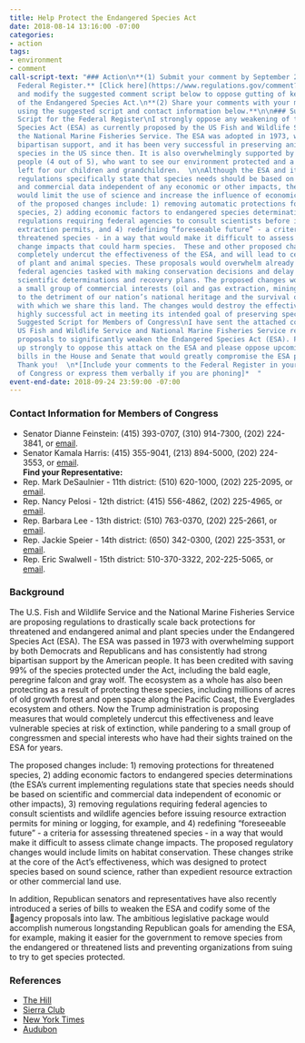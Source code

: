 ```yaml
---
title: Help Protect the Endangered Species Act
date: 2018-08-14 13:16:00 -07:00
categories:
- action
tags:
- environment
- comment
call-script-text: "### Action\n**(1) Submit your comment by September 24th to the
  Federal Register.** [Click here](https://www.regulations.gov/comment?D=FWS-HQ-ES-2018-0006-0001)
  and modify the suggested comment script below to oppose gutting of key provisions
  of the Endangered Species Act.\n**(2) Share your comments with your members of congress
  using the suggested script and contact information below.**\n\n### Suggested Comment
  Script for the Federal Register\nI strongly oppose any weakening of the Endangered
  Species Act (ESA) as currently proposed by the US Fish and Wildlife Service and
  the National Marine Fisheries Service. The ESA was adopted in 1973, with overwhelming
  bipartisan support, and it has been very successful in preserving animal and plant
  species in the US since then. It is also overwhelmingly supported by the American
  people (4 out of 5), who want to see our environment protected and a natural heritage
  left for our children and grandchildren.  \n\nAlthough the ESA and its implementing
  regulations specifically state that species needs should be based on the best scientific
  and commercial data independent of any economic or other impacts, the proposed changes
  would limit the use of science and increase the influence of economic factors. Some
  of the proposed changes include: 1) removing automatic protections for threatened
  species, 2) adding economic factors to endangered species determinations, 3) removing
  regulations requiring federal agencies to consult scientists before issuing resource
  extraction permits, and 4) redefining “foreseeable future” - a criteria for assessing
  threatened species - in a way that would make it difficult to assess the real climate
  change impacts that could harm species.  These and other proposed changes would
  completely undercut the effectiveness of the ESA, and will lead to certain extinction
  of plant and animal species. These proposals would overwhelm already underfunded
  federal agencies tasked with making conservation decisions and delay or negate sound
  scientific determinations and recovery plans. The proposed changes would benefit
  a small group of commercial interests (oil and gas extraction, mining, ranching)
  to the detriment of our nation’s national heritage and the survival of the species
  with which we share this land. The changes would destroy the effectiveness of this
  highly successful act in meeting its intended goal of preserving species.  \n\n\n###
  Suggested Script for Members of Congress\nI have sent the attached comments to the
  US Fish and Wildlife Service and National Marine Fisheries Service regarding their
  proposals to significantly weaken the Endangered Species Act (ESA). Please speak
  up strongly to oppose this attack on the ESA and please oppose upcoming proposed
  bills in the House and Senate that would greatly compromise the ESA protections.
  Thank you!  \n*[Include your comments to the Federal Register in your email to Members
  of Congress or express them verbally if you are phoning]*  "
event-end-date: 2018-09-24 23:59:00 -07:00
---
```


### Contact Information for Members of Congress
  * Senator Dianne Feinstein: (415) 393-0707, (310) 914-7300, (202) 224-3841, or [email](https://www.feinstein.senate.gov/public/index.cfm/e-mail-me).  
  * Senator Kamala Harris: (415) 355-9041, (213) 894-5000, (202) 224-3553, or [email](https://www.harris.senate.gov/contact/email).  
**Find your Representative:**
  * Rep. Mark DeSaulnier - 11th district:  (510) 620-1000, (202) 225-2095, or [email](https://desaulnier.house.gov/contact/email).  
  * Rep. Nancy Pelosi - 12th district:  (415) 556-4862, (202) 225-4965, or [email](https://pelosi.house.gov/contact-me/email-me).  
  * Rep. Barbara Lee - 13th district:  (510) 763-0370, (202) 225-2661, or [email](https://lee.house.gov/contact/email-me).  
  * Rep. Jackie Speier - 14th district: (650) 342-0300, (202) 225-3531, or [email](https://speier.house.gov/contact/email).  
  * Rep. Eric Swalwell - 15th district: 510-370-3322, 202-225-5065, or [email](https://swalwell.house.gov/contact).  

### Background
The U.S. Fish and Wildlife Service and the National Marine Fisheries Service are proposing regulations to drastically scale back protections for threatened and endangered animal and plant species under the Endangered Species Act (ESA). The ESA was passed in 1973 with overwhelming support by both Democrats and Republicans and has consistently had strong bipartisan support by the American people. It has been credited with saving 99% of the species protected under the Act, including the bald eagle, peregrine falcon and gray wolf.  The ecosystem as a whole has also been protecting as a result of protecting these species, including millions of acres of old growth forest and open space along the Pacific Coast, the Everglades ecosystem and others.  Now the Trump administration is proposing measures that would completely undercut this effectiveness and leave vulnerable species at risk of extinction, while pandering to a small group of congressmen and special interests who have had their sights trained on the ESA for years.  

The proposed changes include: 1) removing protections for threatened species, 2) adding economic factors to endangered species determinations (the ESA’s current implementing regulations state that species needs should be based on scientific and commercial data independent of economic or other impacts), 3) removing regulations requiring federal agencies to consult scientists and wildlife agencies before issuing resource extraction permits for mining or logging, for example, and 4) redefining “foreseeable future” - a criteria for assessing threatened species - in a way that would make it difficult to assess climate change impacts. The proposed regulatory changes would include limits on habitat conservation.  These changes strike at the core of the Act’s effectiveness, which was designed to protect species based on sound science, rather than expedient resource extraction or other commercial land use.  

In addition, Republican senators and representatives have also recently introduced a series of bills to weaken the ESA and codify some of the agency proposals into law. The ambitious legislative package would accomplish numerous longstanding Republican goals for amending the ESA, for example, making it easier for the government to remove species from the endangered or threatened lists and preventing organizations from suing to try to get species protected.  

### References
* [The Hill](http://thehill.com/policy/energy-environment/396785-western-lawmakers-introduce-bills-to-amend-endangered-species-act)
* [Sierra Club](https://www.sierraclub.org/sierra/trump-administration-wants-cripple-endangered-species-act)
* [New York Times](https://www.nytimes.com/2018/07/22/opinion/editorials/zinke-interior-endangered-species.html)
* [Audubon](https://www.audubon.org/news/new-proposals-could-significantly-weaken-endangered-species-act)

